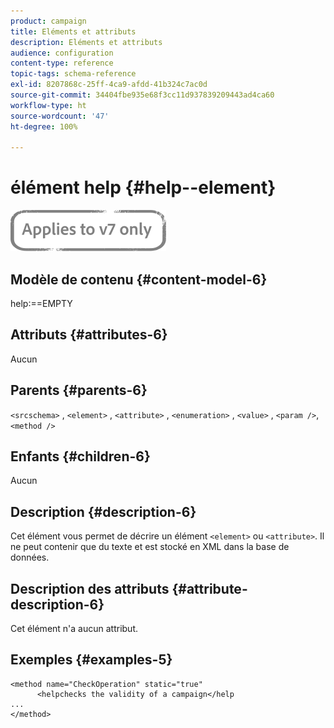 ```yaml
---
product: campaign
title: Eléments et attributs
description: Eléments et attributs
audience: configuration
content-type: reference
topic-tags: schema-reference
exl-id: 8207868c-25ff-4ca9-afdd-41b324c7ac0d
source-git-commit: 34404fbe935e68f3cc11d937839209443ad4ca60
workflow-type: ht
source-wordcount: '47'
ht-degree: 100%

---
```


# élément help {#help--element}

![](../../../assets/v7-only.svg)

## Modèle de contenu {#content-model-6}

help:==EMPTY

## Attributs {#attributes-6}

Aucun

## Parents {#parents-6}

`<srcschema>`  ,  `<element>`   ,   `<attribute>`    ,    `<enumeration>`     ,     `<value>`      ,     `<param />`,      `<method />`

## Enfants {#children-6}

Aucun

## Description {#description-6}

Cet élément vous permet de décrire un élément `<element>` ou `<attribute>`. Il ne peut contenir que du texte et est stocké en XML dans la base de données.

## Description des attributs {#attribute-description-6}

Cet élément n&#39;a aucun attribut.

## Exemples       {#examples-5}

```
<method name="CheckOperation" static="true"
      <helpchecks the validity of a campaign</help
...
</method> 
```
